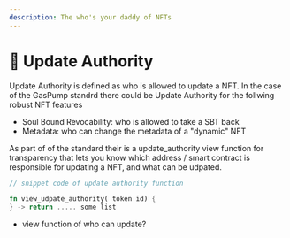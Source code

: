 ```yaml
---
description: The who's your daddy of NFTs
---
```


# 👮 Update Authority

Update Authority is defined as who is allowed to update a NFT. In the case of the GasPump standrd there could be Update Authority for the follwing robust NFT features

* Soul Bound Revocability: who is allowed to take a SBT back
* Metadata: who can change the metadata of a "dynamic" NFT

As part of of the standard their is a update\_authority view function for transparency that lets you know which address / smart contract is responsible for updating a NFT, and what can be udpated.

```rust
// snippet code of update authority function

fn view_udpate_authority( token id) {
} -> return ..... some list

```

* view function of who can update?
